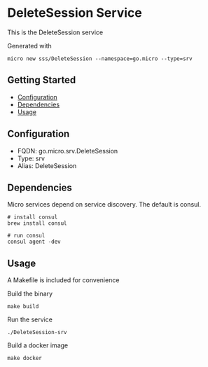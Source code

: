 # DeleteSession Service

This is the DeleteSession service

Generated with

```
micro new sss/DeleteSession --namespace=go.micro --type=srv
```

## Getting Started

- [Configuration](#configuration)
- [Dependencies](#dependencies)
- [Usage](#usage)

## Configuration

- FQDN: go.micro.srv.DeleteSession
- Type: srv
- Alias: DeleteSession

## Dependencies

Micro services depend on service discovery. The default is consul.

```
# install consul
brew install consul

# run consul
consul agent -dev
```

## Usage

A Makefile is included for convenience

Build the binary

```
make build
```

Run the service
```
./DeleteSession-srv
```

Build a docker image
```
make docker
```